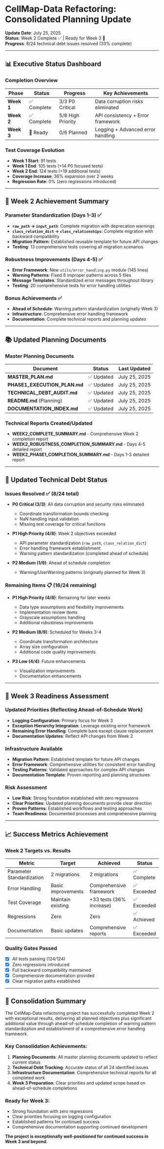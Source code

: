 # CellMap-Data Refactoring: Consolidated Planning Update

**Update Date**: July 25, 2025  
**Status**: Week 2 Complete ✅ | Ready for Week 3 🚀  
**Progress**: 8/24 technical debt issues resolved (33% complete)

---

## 📊 Executive Status Dashboard

### Completion Overview
| Phase | Status | Progress | Key Achievements |
|-------|--------|----------|------------------|
| **Week 1** | ✅ Complete | 3/3 P0 Critical | Data corruption risks eliminated |
| **Week 2** | ✅ Complete | 5/8 High Priority | API consistency + Error framework |
| **Week 3** | 🚀 Ready | 0/6 Planned | Logging + Advanced error handling |

### Test Coverage Evolution
- **Week 1 Start**: 91 tests
- **Week 1 End**: 105 tests (+14 P0 focused tests)
- **Week 2 End**: 124 tests (+19 additional tests)
- **Coverage Increase**: 36% expansion over 2 weeks
- **Regression Rate**: 0% (zero regressions introduced)

---

## 🎯 Week 2 Achievement Summary

### Parameter Standardization (Days 1-3) ✅
- **`raw_path` → `input_path`**: Complete migration with deprecation warnings
- **`class_relation_dict` → `class_relationships`**: Complete migration with backward compatibility
- **Migration Pattern**: Established reusable template for future API changes
- **Testing**: 13 comprehensive tests covering all migration scenarios

### Robustness Improvements (Days 4-5) ✅
- **Error Framework**: New `utils/error_handling.py` module (145 lines)
- **Warning Patterns**: Fixed 8 improper patterns across 5 files
- **Message Templates**: Standardized error messages throughout library
- **Testing**: 20 comprehensive tests for error handling utilities

### Bonus Achievements ✅
- **Ahead of Schedule**: Warning pattern standardization (originally Week 3)
- **Infrastructure**: Comprehensive error handling framework
- **Documentation**: Complete technical reports and planning updates

---

## 📚 Updated Planning Documents

### Master Planning Documents
| Document | Status | Last Updated |
|----------|--------|--------------|
| **MASTER_PLAN.md** | ✅ Updated | July 25, 2025 |
| **PHASE1_EXECUTION_PLAN.md** | ✅ Updated | July 25, 2025 |
| **TECHNICAL_DEBT_AUDIT.md** | ✅ Updated | July 25, 2025 |
| **README.md** (Planning) | ✅ Updated | July 25, 2025 |
| **DOCUMENTATION_INDEX.md** | ✅ Updated | July 25, 2025 |

### Technical Reports Created/Updated
- **WEEK2_COMPLETE_SUMMARY.md** - Comprehensive Week 2 completion report
- **WEEK2_ROBUSTNESS_COMPLETION_SUMMARY.md** - Days 4-5 detailed report
- **WEEK2_PHASE1_COMPLETION_SUMMARY.md** - Days 1-3 detailed report

---

## 🔄 Updated Technical Debt Status

### Issues Resolved ✅ (8/24 total)
- **P0 Critical (3/3)**: All data corruption and security risks eliminated
  - Coordinate transformation bounds checking
  - NaN handling input validation
  - Missing test coverage for critical functions

- **P1 High Priority (4/8)**: Week 2 objectives exceeded
  - API parameter standardization (`raw_path`, `class_relation_dict`)
  - Error handling framework establishment
  - Warning pattern standardization (completed ahead of schedule)

- **P2 Medium (1/9)**: Ahead of schedule completion
  - Warning/UserWarning patterns (originally planned for Week 3)

### Remaining Items 📋 (16/24 remaining)
- **P1 High Priority (4/8)**: Remaining for later weeks
  - Data type assumptions and flexibility improvements
  - Implementation review items
  - Grayscale assumptions handling
  - Additional robustness improvements

- **P2 Medium (8/9)**: Scheduled for Weeks 3-4
  - Coordinate transformation architecture
  - Array size configuration
  - Additional code quality improvements

- **P3 Low (4/4)**: Future enhancements
  - Visualization improvements
  - Documentation enhancements

---

## 🚀 Week 3 Readiness Assessment

### Updated Priorities (Reflecting Ahead-of-Schedule Work)
- **Logging Configuration**: Primary focus for Week 3
- **Exception Hierarchy Integration**: Leverage existing error framework
- **Remaining Error Handling**: Complete bare except clause replacement
- **Documentation Updates**: Reflect API changes from Week 2

### Infrastructure Available
- **Migration Pattern**: Established template for future API changes
- **Error Framework**: Comprehensive utilities for consistent error handling
- **Testing Patterns**: Validated approaches for complex API changes
- **Documentation Template**: Proven reporting and planning structures

### Risk Assessment
- **Low Risk**: Strong foundation established with zero regressions
- **Clear Priorities**: Updated planning documents provide clear direction
- **Proven Patterns**: Established workflows and testing approaches
- **Team Readiness**: Documented processes and comprehensive planning

---

## 📈 Success Metrics Achievement

### Week 2 Targets vs. Results
| Metric | Target | Achieved | Status |
|--------|--------|----------|--------|
| Parameter Standardization | 2 migrations | 2 migrations | ✅ Complete |
| Error Handling | Basic improvements | Comprehensive framework | ✅ Exceeded |
| Test Coverage | Maintain existing | +33 tests (36% increase) | ✅ Exceeded |
| Regressions | Zero | Zero | ✅ Achieved |
| Documentation | Basic updates | Comprehensive reports | ✅ Exceeded |

### Quality Gates Passed
- [x] All tests passing (124/124)
- [x] Zero regressions introduced
- [x] Full backward compatibility maintained
- [x] Comprehensive documentation provided
- [x] Clear migration paths established

---

## 🎉 Consolidation Summary

The CellMap-Data refactoring project has successfully completed Week 2 with exceptional results, delivering all planned objectives plus significant additional value through ahead-of-schedule completion of warning pattern standardization and establishment of a comprehensive error handling framework.

### Key Consolidation Achievements:
1. **Planning Documents**: All master planning documents updated to reflect current status
2. **Technical Debt Tracking**: Accurate status of all 24 identified issues
3. **Infrastructure Documentation**: Comprehensive technical reports for all completed work
4. **Week 3 Preparation**: Clear priorities and updated scope based on ahead-of-schedule completions

### Ready for Week 3:
- Strong foundation with zero regressions
- Clear priorities focusing on logging configuration
- Established patterns for continued success
- Comprehensive documentation supporting continued development

**The project is exceptionally well-positioned for continued success in Week 3 and beyond.**

